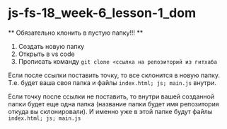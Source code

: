# js-fs-18_week-6_lesson-1_dom

** Обязательно клонить в пустую папку!!! **

1. Создать новую папку
2. Открыть в vs code
3. Прописать команду ```git clone <ссылка на репозиторий из гитхаба```

Если после ссылки поставить точку, то все склонится в новую папку. 
Т.е. будет ваша своя папка и файлы ```index.html; js; main.js``` внутри.

Если точку после ссылки не поставить, то внутри вашей созданной папки будет еще одна папка (название папки будет имя репозитория откуда вы склонировали).
И именно уже в этой папке будут файлы ```index.html; js; main.js```
